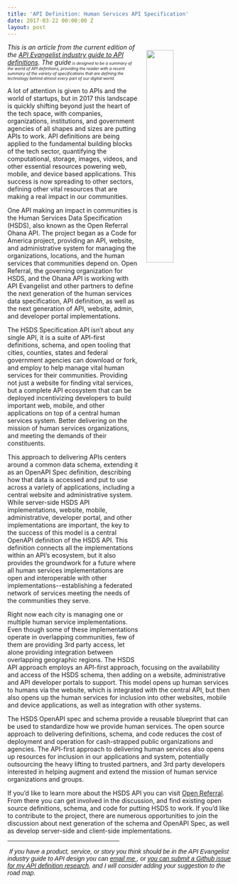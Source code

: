 ```yaml
---
title: 'API Definition: Human Services API Specification'
date: 2017-03-22 00:00:00 Z
layout: post
---
```


<p><a href="http://definitions.apievangelist.com/guide/"><img style="padding: 15px;" src="http://kinlane-productions.s3.amazonaws.com/api_evangelist_site/blog/api_definitions_human_services_screenshot.png" alt="" width="35%" align="right" /></a></p>
<p class="p1"><em>This is an article from the current edition of the <a href="http://definitions.apievangelist.com/guide/">API Evangelist industry guide to API definitions</a>. The guide<span style="font-size: 9px;">&nbsp;is designed to be a summary of the world of API definitions, providing the reader with a recent summary of the variety of specifications that are defining the technology behind almost every part of our digital world.</span></em></p>
<p class="p1">A lot of attention is given to APIs and the world of startups, but in 2017 this landscape is quickly shifting beyond just the heart of the tech space, with companies, organizations, institutions, and government agencies of all shapes and sizes are putting APIs to work. API definitions are being applied to the fundamental building blocks of the tech sector, quantifying the computational, storage, images, videos, and other essential resources powering web, mobile, and device based applications. This success is now spreading to other sectors, defining other vital resources that are making a real impact in our communities.</p>
<p class="p1">One API making an impact in communities is the Human Services Data Specification (HSDS), also known as the Open Referral Ohana API. The project began as a Code for America project, providing an API, website, and administrative system for managing the organizations, locations, and the human services that communities depend on. Open Referral, the governing organization for HSDS, and the Ohana API is working with API Evangelist and other partners to define the next generation of the human services data specification, API definition, as well as the next generation of API, website, admin, and developer portal implementations.</p>
<p class="p1">The HSDS Specification API isn&rsquo;t about any single API, it is a suite of API-first definitions, schema, and open tooling that cities, counties, states&nbsp;and federal government agencies can download or fork, and employ to help manage vital human services for their communities. Providing not just a website for finding vital services, but a complete API ecosystem that can be deployed incentivizing developers to build important web, mobile, and other applications on top of a central human services system. Better delivering on the mission of human services organizations, and meeting the demands of their constituents.</p>
<p class="p1">This approach to delivering APIs centers around a common data schema, extending it as an OpenAPI Spec definition, describing how that data is accessed&nbsp;and put to use across a variety of applications, including a central website and administrative system. While server-side HSDS API implementations, website, mobile, administrative, developer portal, and other implementations are important, the key to the success of this model is a central OpenAPI definition of the HSDS API. This definition connects all the implementations within an API&rsquo;s ecosystem, but it also provides the groundwork for a future where all human services implementations are open and interoperable with other implementations--establishing a federated network of services meeting the needs of the communities they serve.</p>
<p class="p1">Right now each city is managing one or multiple human service implementations. Even though some of these implementations operate in overlapping communities, few of them are providing 3rd party access, let alone providing integration between overlapping geographic regions. The HSDS API approach employs an API-first approach, focusing on the availability and access of the HSDS schema, then adding on a website, administrative and API developer portals to support. This model opens up human services to humans via the website, which is integrated with the central API, but then also opens up the human services for inclusion into other websites, mobile and device applications, as well as integration with other systems.</p>
<p class="p1">The HSDS OpenAPI spec and schema provide a reusable blueprint that can be used to standardize how we provide human services. The open source approach to delivering definitions, schema, and code reduces the cost of deployment and operation for cash-strapped public organizations and agencies. The API-first approach to delivering human services also opens up resources for inclusion in our applications and system, potentially outsourcing the heavy lifting to trusted partners, and 3rd party developers interested in helping augment and extend the mission of human service organizations and groups.</p>
<p class="p1">If you&rsquo;d like to learn more about the HSDS API you can visit <a href="http://openreferral.org">Open Referral</a>. From there you can get involved in the discussion, and find existing open source definitions, schema, and code for putting HSDS to work. If you&rsquo;d like to contribute to the project, there are numerous opportunities to join the discussion about next generation of the schema and OpenAPI Spec, as well as develop server-side&nbsp;and client-side implementations.</p>
<hr style="width: 50%; align: center; margin-top: 10px; margin-bottom: 5px;" />
<p>&nbsp;<em style="font-family: Verdana, Arial, Helvetica, sans-serif;">If you have a product, service, or story you think should be in the API Evangelist industry guide to API design you can <a href="mailto: kin@apievangelist.com">email me </a>, or <a href="https://github.com/api-evangelist/definitions/issues">you can submit a Github issue for my API definition research</a>, and I will consider adding your suggestion to the road map.</em></p>